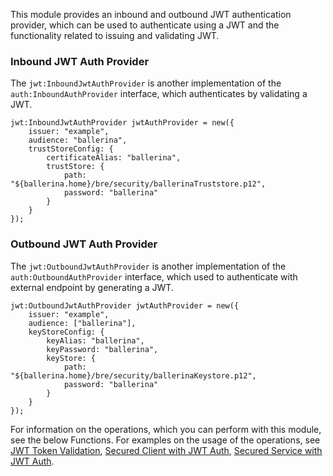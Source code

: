 This module provides an inbound and outbound JWT authentication provider, which can be used to authenticate using a JWT and the functionality related to issuing and validating JWT.

### Inbound JWT Auth Provider

The `jwt:InboundJwtAuthProvider` is another implementation of the `auth:InboundAuthProvider` interface, which authenticates by validating a JWT.

```ballerina
jwt:InboundJwtAuthProvider jwtAuthProvider = new({
    issuer: "example",
    audience: "ballerina",
    trustStoreConfig: {
        certificateAlias: "ballerina",
        trustStore: {
            path: "${ballerina.home}/bre/security/ballerinaTruststore.p12",
            password: "ballerina"
        }
    }
});
```

### Outbound JWT Auth Provider

The `jwt:OutboundJwtAuthProvider` is another implementation of the `auth:OutboundAuthProvider` interface, which used to authenticate with external endpoint by generating a JWT.

```ballerina
jwt:OutboundJwtAuthProvider jwtAuthProvider = new({
    issuer: "example",
    audience: ["ballerina"],
    keyStoreConfig: {
        keyAlias: "ballerina",
        keyPassword: "ballerina",
        keyStore: {
            path: "${ballerina.home}/bre/security/ballerinaKeystore.p12",
            password: "ballerina"
        }
    }
});
```

For information on the operations, which you can perform with this module, see the below Functions. For examples on the usage of the operations, see [JWT Token Validation](https://ballerina.io/v1-2/learn/by-example/jwt-token-validation.html), [Secured Client with JWT Auth](https://ballerina.io/v1-2/learn/by-example/secured-client-with-jwt-auth.html), [Secured Service with JWT Auth](https://ballerina.io/v1-2/learn/by-example/secured-service-with-jwt-auth.html).
